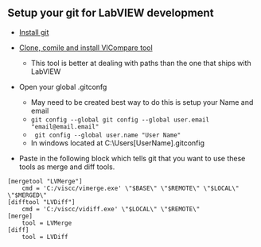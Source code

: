 ## Setup your git for LabVIEW development 

*   [Install git](https://git-scm.com/downloads)
*   [Clone, comile and install VICompare tool](https://github.com/smithed/vicompare) 
    *   This tool is better at dealing with paths than the one that ships with LabVIEW  
*   Open your global .gitconfg 
    *   May need to be created best way to do this is setup your Name and email 
    *   ```git config --global git config --global user.email "email@email.email"```
    *   ``` git config --global user.name "User Name"```
    *   In windows located at C:\Users\[UserName]\.gitconfig

*   Paste in the following block which tells git that you want to use these tools as merge and diff tools.  

```
[mergetool "LVMerge"]
	cmd = 'C:/viscc/vimerge.exe' \"$BASE\" \"$REMOTE\" \"$LOCAL\" \"$MERGED\"
[difftool "LVDiff"]
	cmd = 'C:/viscc/vidiff.exe' \"$LOCAL\" \"$REMOTE\"
[merge]
	tool = LVMerge
[diff]
    tool = LVDiff

```
 